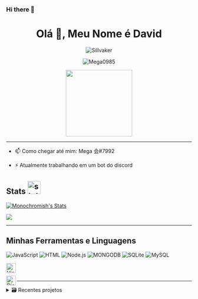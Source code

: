 ### Hi there 👋

<!--
**Sillvaker/Sillvaker** is a ✨ _special_ ✨ repository because its `README.md` (this file) appears on your GitHub profile.

Here are some ideas to get you started:

- 🔭 I’m currently working on ...
- 🌱 I’m currently learning ...
- 👯 I’m looking to collaborate on ...
- 🤔 I’m looking for help with ...
- 💬 Ask me about ...
- 📫 How to reach me: ...
- 😄 Pronouns: ...
- ⚡ Fun fact: ...
-->
<h1 align="center">Olá 👋, Meu Nome é David</h1>

<p align="center"> <img src="https://komarev.com/ghpvc/?username=Mega0985&label=Profile%20views&color=0e75b6&style=flat" alt="Sillvaker" /> </p>
<p align="center"> <img src="https://discord.c99.nl/widget/theme-1/756029510104907886.png" alt="Mega0985" /> </p>
<p align="center"> <img height="180em" src="https://github-readme-streak-stats.herokuapp.com/?user=Mega0985&theme=dark&hide_border=true"/> </p>

---

- 📫 Como chegar até mim: Mega 会#7992

- ⚡ Atualmente trabalhando em um bot do discord

## Stats <img src= "https://cdn.discordapp.com/emojis/575371695746187314.png" alt='stats' width="35px">

[![Monochromish's Stats](https://github-readme-stats.vercel.app/api?username=Mega0985&show_icons=true&theme=tokyonight)](https://github.com/Mega0985/github-readme-stats)

<img align="center" src="https://github-readme-stats.vercel.app/api/top-langs/?username=Mega0985&theme=dracula" />

---

## Minhas Ferramentas e Linguagens 

![JavaScript](https://img.shields.io/badge/JavaScript-323330?style=for-the-badge&logo=javascript&logoColor=F7DF1E)
![HTML](https://img.shields.io/badge/HTML-239120?style=for-the-badge&logo=html5&logoColor=white)
![Node.js](https://img.shields.io/badge/Node.js-43853D?style=for-the-badge&logo=node.js&logoColor=white)
![MONGODB](https://img.shields.io/badge/MongoDB-4EA94B?style=for-the-badge&logo=mongodb&logoColor=white)
![SQLite](https://img.shields.io/badge/SQLite-07405E?style=for-the-badge&logo=sqlite&logoColor=white)
![MySQL](https://img.shields.io/badge/MySQL-00000F?style=for-the-badge&logo=mysql&logoColor=white)
<div>
<img align="left" alt="Visual Studio Code Insider" width="26px" src="https://upload.wikimedia.org/wikipedia/commons/thumb/4/4b/Visual_Studio_Code_Insiders_1.36_icon.svg/1200px-Visual_Studio_Code_Insiders_1.36_icon.svg.png" /><br />
<br /> <img align="left" alt="Discord.js" width="26px" src="https://cdn.discordapp.com/emojis/851461195554619442.png?v=1.png" />
  
  ---

<details>
  <summary>🗃 Recentes projetos</summary>
  
<!--START_SECTION:activity-->
1.⛩ Avatar (https://discord.gg/jbShNj87ZG)

</details>
